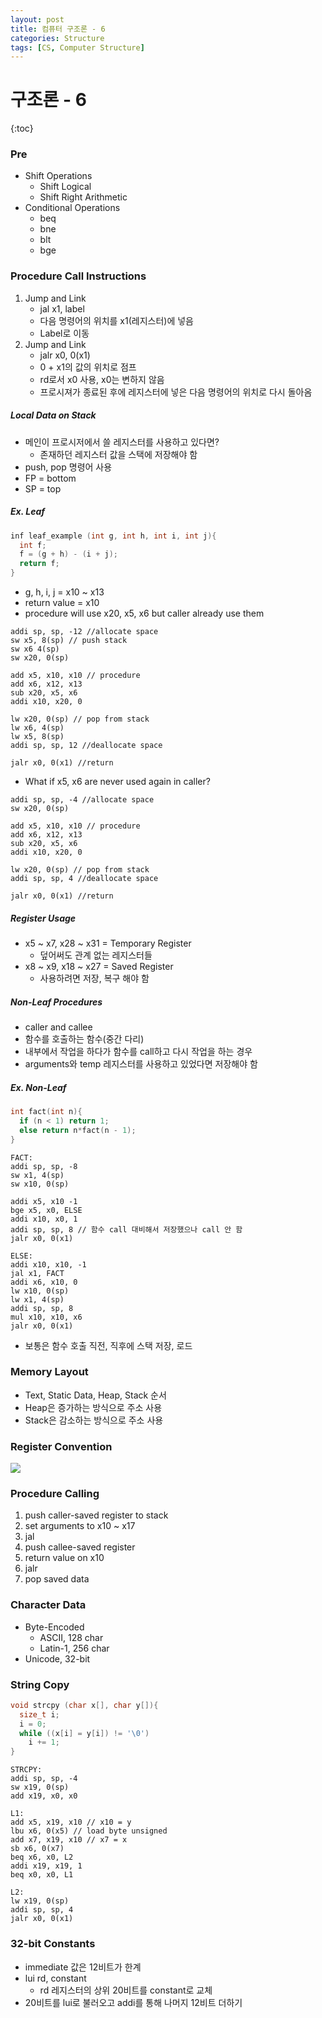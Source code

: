 ```yaml
---
layout: post
title: 컴퓨터 구조론 - 6
categories: Structure
tags: [CS, Computer Structure]
---
```


# 구조론 - 6

{:toc}

### Pre

- Shift Operations
  - Shift Logical
  - Shift Right Arithmetic
- Conditional Operations
  - beq
  - bne
  - blt
  - bge

### Procedure Call Instructions

1. Jump and Link
   - jal x1, label
   - 다음 명령어의 위치를 x1(레지스터)에 넣음
   - Label로 이동
2. Jump and Link
   - jalr x0, 0(x1)
   - 0 + x1의 값의 위치로 점프
   - rd로서 x0 사용, x0는 변하지 않음
   - 프로시져가 종료된 후에 레지스터에 넣은 다음 명령어의 위치로 다시 돌아옴

##### Local Data on Stack

- 메인이 프로시저에서 쓸 레지스터를 사용하고 있다면?
  - 존재하던 레지스터 값을 스택에 저장해야 함
- push, pop 명령어 사용
- FP = bottom
- SP = top

##### Ex. Leaf

```c
inf leaf_example (int g, int h, int i, int j){
  int f;
  f = (g + h) - (i + j);
  return f;
}
```

- g, h, i, j = x10 ~ x13
- return value = x10
- procedure will use x20, x5, x6 but caller already use them

```assembly
addi sp, sp, -12 //allocate space
sw x5, 8(sp) // push stack
sw x6 4(sp)
sw x20, 0(sp)

add x5, x10, x10 // procedure
add x6, x12, x13
sub x20, x5, x6
addi x10, x20, 0

lw x20, 0(sp) // pop from stack
lw x6, 4(sp)
lw x5, 8(sp)
addi sp, sp, 12 //deallocate space

jalr x0, 0(x1) //return
```

- What if x5, x6 are never used again in caller?

```assembly
addi sp, sp, -4 //allocate space
sw x20, 0(sp)

add x5, x10, x10 // procedure
add x6, x12, x13
sub x20, x5, x6
addi x10, x20, 0

lw x20, 0(sp) // pop from stack
addi sp, sp, 4 //deallocate space

jalr x0, 0(x1) //return
```

##### Register Usage

- x5 ~ x7, x28 ~ x31 = Temporary Register
  - 덮어써도 관계 없는 레지스터들
- x8 ~ x9, x18 ~ x27 = Saved Register
  - 사용하려면 저장, 복구 해야 함

##### Non-Leaf Procedures

- caller and callee
- 함수를 호출하는 함수(중간 다리)
- 내부에서 작업을 하다가 함수를 call하고 다시 작업을 하는 경우
- arguments와 temp 레지스터를 사용하고 있었다면 저장해야 함

##### Ex. Non-Leaf

```c
int fact(int n){
  if (n < 1) return 1;
  else return n*fact(n - 1);
}
```

```assembly
FACT:
addi sp, sp, -8
sw x1, 4(sp)
sw x10, 0(sp)

addi x5, x10 -1
bge x5, x0, ELSE
addi x10, x0, 1
addi sp, sp, 8 // 함수 call 대비해서 저장했으나 call 안 함
jalr x0, 0(x1)

ELSE:
addi x10, x10, -1
jal x1, FACT
addi x6, x10, 0
lw x10, 0(sp)
lw x1, 4(sp)
addi sp, sp, 8
mul x10, x10, x6
jalr x0, 0(x1)

```

- 보통은 함수 호출 직전, 직후에 스택 저장, 로드

### Memory Layout

- Text, Static Data, Heap, Stack 순서
- Heap은 증가하는 방식으로 주소 사용
- Stack은 감소하는 방식으로 주소 사용

### Register Convention

<img src="https://github.com/L-Hyun/L-Hyun.github.io/blob/main/assets/CS/6-1.png?raw=true" />

### Procedure Calling

1. push caller-saved register to stack
2. set arguments to x10 ~ x17
3. jal
4. push callee-saved register
5. return value on x10
6. jalr
7. pop saved data

### Character Data

- Byte-Encoded
  - ASCII, 128 char
  - Latin-1, 256 char
- Unicode, 32-bit

### String Copy

```c
void strcpy (char x[], char y[]){
  size_t i;
  i = 0;
  while ((x[i] = y[i]) != '\0')
    i += 1;
}
```

```assembly
STRCPY:
addi sp, sp, -4
sw x19, 0(sp)
add x19, x0, x0

L1:
add x5, x19, x10 // x10 = y
lbu x6, 0(x5) // load byte unsigned
add x7, x19, x10 // x7 = x
sb x6, 0(x7)
beq x6, x0, L2
addi x19, x19, 1
beq x0, x0, L1

L2:
lw x19, 0(sp)
addi sp, sp, 4
jalr x0, 0(x1)
```

### 32-bit Constants

- immediate 값은 12비트가 한계
- lui rd, constant
  - rd 레지스터의 상위 20비트를 constant로 교체
- 20비트를 lui로 불러오고 addi를 통해 나머지 12비트 더하기
